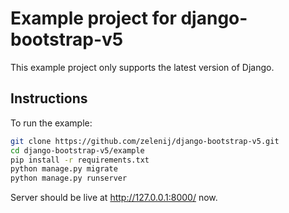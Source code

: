 # Example project for django-bootstrap-v5

This example project only supports the latest version of Django.

## Instructions

To run the example:

```bash
git clone https://github.com/zelenij/django-bootstrap-v5.git
cd django-bootstrap-v5/example
pip install -r requirements.txt
python manage.py migrate
python manage.py runserver
```

Server should be live at http://127.0.0.1:8000/ now.
